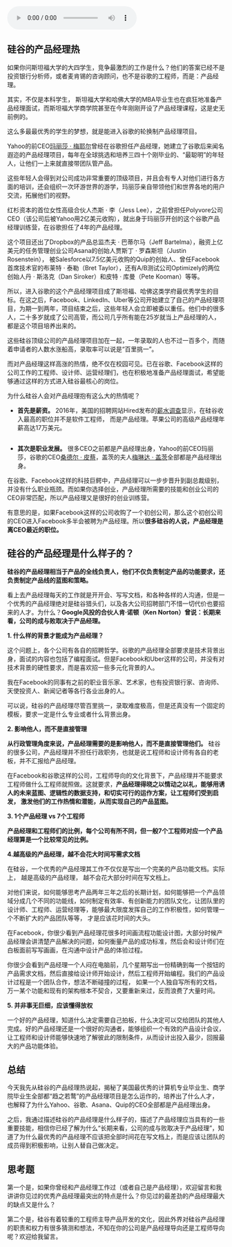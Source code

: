 <audio title="02 _ 硅谷的产品经理是什么样子的？" src="https://static001.geekbang.org/resource/audio/62/ac/62b4c39f3b02010abbb2d699c15331ac.mp3" controls="controls"></audio> 
<h2 id="-">硅谷的产品经理热</h2>
<p>如果你问斯坦福大学的大四学生，竞争最激烈的工作是什么？他们的答案已经不是投资银行分析师，或者麦肯锡的咨询顾问，也不是谷歌的工程师，而是：产品经理。</p>
<p>其实，不仅是本科学生， 斯坦福大学和哈佛大学的MBA毕业生也在疯狂地准备产品经理面试，而斯坦福大学商学院甚至在今年刚刚开设了产品经理课程，这是史无前例的。</p>
<p>这么多最最优秀的学生的梦想，就是能进入谷歌的轮换制产品经理项目。</p>
<p>Yahoo的前CEO<a href="https://baike.baidu.com/item/%E7%8E%9B%E4%B8%BD%E8%8E%8E%C2%B7%E6%A2%85%E8%80%B6%E5%B0%94">玛丽莎 · 梅耶尔</a>曾经在谷歌担任产品经理，她建立了谷歌后来闻名遐迩的产品经理项目，每年在全球挑选和培养三四十个刚毕业的、“最聪明”的年轻人，让他们一上来就直接带团队管产品。</p>
<p>这些年轻人会得到对公司成功非常重要的顶级项目，并且会有专人对他们进行各方面的培训，还会组织一次环游世界的游学，玛丽莎亲自带领他们和世界各地的用户交流，拓展他们的视野。</p>
<p>红杉资本的首位女性高级合伙人杰斯  · 李（Jess Lee），之前曾担任Polyvore公司CEO（该公司后被Yahoo用2亿美元收购），就出身于玛丽莎开创的这个谷歌产品经理训练营，在谷歌担任了4年的产品经理。</p>
<p>这个项目还出了Dropbox的产品总监杰夫  ·  巴蒂尔马（Jeff Bartelma），融资上亿美元的任务管理创业公司Asana的创始人贾斯丁  ·  罗森斯坦（Justin Rosenstein）， 被Salesforce以7.5亿美元收购的Quip的创始人、曾任Facebook首席技术官的布莱特  ·  泰勒（Bret Taylor），还有A/B测试公司Optimizely的两位创始人丹  ·  斯洛克（Dan Siroker）和皮特  ·  库曼（Pete Kooman）等等。</p>
<p>所以，进入谷歌的这个产品经理项目成了斯坦福、哈佛这类学府最优秀学生的目标。在这之后，Facebook、LinkedIn、Uber等公司开始建立了自己的产品经理项目，为期一到两年，项目结束之后，这些年轻人会立即被委以重任。他们中的很多人，二十多岁就成了公司高管，而公司几乎所有能在25岁就当上产品经理的人，都是这个项目培养出来的。 </p>
<p>这些硅谷顶级公司的产品经理项目加在一起，一年录取的人也不过一百多个，而随着申请者的人数水涨船高，录取率可以说是“百里挑一”。</p>
<p>而对产品经理这样高涨的热情，绝不仅在校园可见。已在谷歌、Facebook这样的公司工作的工程师、设计师、运营经理们，也在积极地准备产品经理面试，希望能够通过这样的方式进入硅谷最核心的岗位。</p>
<p>为什么硅谷人会对产品经理抱有这么大的热情呢？</p>
<ul>
<li><strong>首先是薪资。</strong> 2016年，美国的招聘网站Hired发布的<a href="https://qz.com/766658/the-highest-paid-workers-in-silicon-valley-are-not-software-engineers/">薪水调查</a>显示，在硅谷收入最高的职位并不是软件工程师， 而是产品经理。苹果公司的高级产品经理年薪高达17万美元。</li>
</ul>
<p><img src="https://static001.geekbang.org/resource/image/44/e8/448323a1a62e4975c0a04764077452e8.png" alt=""></p>
<ul>
<li><strong>其次是职业发展。</strong> 很多CEO之前都是产品经理出身，Yahoo的前CEO玛丽莎，谷歌的CEO<a href="https://zh.wikipedia.org/zh-hans/桑德尔·皮蔡">桑德尔 · 皮蔡</a>，盖茨的夫人<a href="https://zh.wikipedia.org/wiki/梅琳达·盖茨">梅琳达 · 盖茨</a>全部都是产品经理出身。</li>
</ul>
<p>在谷歌、Facebook这样的科技巨鳄中，产品经理可以一步步晋升到副总裁级别，并没有什么职业瓶颈。而如果你选择创业，产品经理所需要的技能和创业公司的CEO非常匹配，所以产品经理又是很好的创业训练营。</p>
<p>有意思的是，如果Facebook这样的公司收购了一个初创公司，那么这个初创公司的CEO进入Facebook多半会被聘为产品经理。所以<strong>很多硅谷的人说，产品经理是离CEO最近的职位。</strong></p>
<h2 id="-">硅谷的产品经理是什么样子的？</h2>
<p><strong>硅谷的产品经理相当于产品的全线负责人，他们不仅负责制定产品的功能要求，还负责制定产品线的蓝图和策略。</strong></p>
<p>看上去产品经理每天的工作就是开开会、写写文档，和各种各样的人沟通，但是一个优秀的产品经理绝对是硅谷猎头们，以及各大公司招聘部门不惜一切代价也要招来的人才。为什么？<strong>Google风投的合伙人肯·诺顿（Ken Norton）曾说：长期来看，公司的成与败取决于产品经理。</strong></p>
<p><strong>1. 什么样的背景才能成为产品经理？</strong></p>
<p>这个问题上，各个公司有各自的招聘哲学。谷歌的产品经理全部要求是技术背景出身，面试的内容也包括了编程面试。但是Facebook和Uber这样的公司，并没有对技术背景的硬性要求，而是喜欢招一些多元化背景的人。</p>
<p>我在Facebook的同事有之前的职业音乐家、艺术家，也有投资银行家、咨询师、天使投资人、新闻记者等各行各业出身的人。</p>
<p>可以说，硅谷的产品经理尽管百里挑一，录取难度极高，但是还真没有一个固定的模板，要求一定是什么专业或者什么背景出身。</p>
<p><strong>2. 影响他人，而不是直接管理</strong></p>
<p><strong>从行政管理角度来说，产品经理需要的是影响他人，而不是直接管理他们。</strong> 硅谷的很多公司，产品经理并不担任行政职务，也就是说工程师和设计师有各自的老板，并不汇报给产品经理。</p>
<p>在Facebook和谷歌这样的公司，工程师导向的文化背景下，产品经理并不能要求工程师做什么工程师就照做。这就要求，<strong>产品经理得晓之以情动之以礼，能够用诱人的未来蓝图、逻辑性的数据支持，和切实可行的运作方案，让工程师们受到启发， 激发他们的工作热情和潜能，从而实现自己的产品蓝图。</strong></p>
<p><strong>3. 1个产品经理 vs 7个工程师</strong></p>
<p><strong>产品经理和工程师们的比例，每个公司有所不同，但一般7个工程师对应一个产品经理算是一个比较常见的比例。</strong></p>
<p><strong>4.越高级的产品经理，越不会花大时间写需求文档</strong></p>
<p>在硅谷，一个优秀的产品经理其工作不仅仅是写出一个完美的产品功能文档。实际上， 越是高级的产品经理， 越不会花大部分时间在写文档上。</p>
<p>对他们来说，如何能够思考产品两年三年之后的长期计划，如何能够把一个产品领域分成几个不同的功能线，如何制定有效率、有创新能力的团队文化，让团队里的设计师、工程师、运营经理等，能够最大限度发挥自己的工作积极性，如何管理一个不断扩大的产品团队等等， 才是应该花时间的大头。  </p>
<p>在Facebook，你很少看到产品经理花很多时间画流程功能设计图，大部分时候产品经理会讲清楚产品解决的问题，如何衡量产品的成功标准，然后会和设计师们在白板面前写写画画，在沟通中设计产品的体验过程。</p>
<p>你很少会看到产品经理一个人闷在电脑前，几个星期写出一份精确到每一个按钮的产品需求文档，然后直接给设计师开始设计，然后工程师开始编程。我们的产品设计过程是一个团队合作，想法不断碰撞的过程， 如果一个人独自写所有的文档，万一某个功能和现有的架构根本不契合，又要重新来过，反而浪费了大量时间。</p>
<p><strong>5. 并非事无巨细，应该懂得放权</strong></p>
<p>一个好的产品经理，知道什么决定需要自己拍板，什么决定可以交给团队的其他人完成。好的产品经理还是一个很好的沟通者，能够组织一个有效的产品设计会议，让工程师和设计师能够快速地了解彼此的限制条件，从而设计出投入最少，回报最大的产品功能体验。</p>
<h2 id="-">总结</h2>
<p>今天我先从硅谷的产品经理热说起，揭秘了美国最优秀的计算机专业毕业生、商学院毕业生全部都“趋之若鹜”的产品经理项目是怎么运作的，培养出了什么人才， 也解释了为什么Yahoo、谷歌、Asana、Quip的CEO全部都是产品经理出身。</p>
<p>之后，我通过描述硅谷的产品经理是什么样子的，描述了产品经理应当具有的一些重要技能，相信你已经了解为什么“长期来看，公司的成与败取决于产品经理”，知道了为什么最优秀的产品经理不应该把全部时间花在写文档上，而是应该让团队的成员得到积极影响，让别人替自己做决定。</p>
<h2 id="-">思考题</h2>
<p>第一个是，如果你曾经和产品经理工作过（或者自己是产品经理），欢迎留言和我讲讲你见过的优秀产品经理最突出的特点是什么？你见过的最差劲的产品经理最大的缺点又是什么？</p>
<p>第二个是，硅谷有着较重的工程师主导产品开发的文化，因此外界对硅谷产品经理的职责和权力有很多猜测和想法，不知在你的公司是产品经理导向还是工程师导向呢？欢迎给我留言。</p>
<p></p>
<!-- [[[read_end]]] -->
